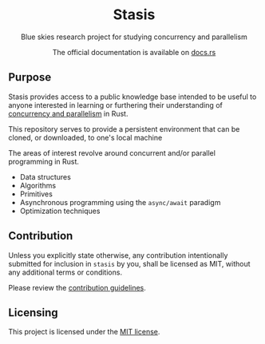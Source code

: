 <div align="center">
 <h1>Stasis</h1>
  <p>Blue skies research project for studying concurrency and parallelism</p>
  <div style="width:fit-content">
The official documentation is available on <a href="https://docs.rs/stasis-rs">docs.rs</a>

  </div>  
</div>

## Purpose

Stasis provides access to a public knowledge base intended to be useful to anyone interested in
learning or furthering their understanding of [concurrency and parallelism][concurrency] in Rust.

This repository serves to provide a persistent environment that can be cloned, or downloaded, to
one's local machine

The areas of interest revolve around concurrent and/or parallel programming in Rust.

- Data structures
- Algorithms
- Primitives
- Asynchronous programming using the `async/await` paradigm
- Optimization techniques

## Contribution

Unless you explicitly state otherwise, any contribution intentionally submitted for inclusion
in `stasis` by you, shall be licensed as MIT, without any additional terms or conditions.

Please review the [contribution guidelines][contributing].

## Licensing

This project is licensed under the [MIT license][license].

<!-- Links -->

[contributing]: /CONTRIBUTING.md

[documentation]: https://docs.rs/stasis

[license]: /LICENSE

[issue]: https://github.com/dark-fusion/stasis/issues/new

[concurrency]: https://doc.rust-lang.org/book/ch16-00-concurrency.html
